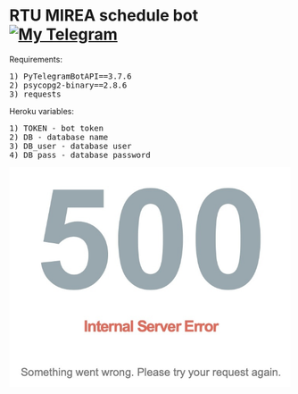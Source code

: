# RTU MIREA schedule bot [![My Telegram](https://img.shields.io/badge/Telegram-Schedule_bot-blue)](https://t.me/schedule_memrea_bot)

Requirements:
<pre>
1) PyTelegramBotAPI==3.7.6
2) psycopg2-binary==2.8.6
3) requests
</pre>

Heroku variables:
<pre>
1) TOKEN - bot token
2) DB - database name
3) DB_user - database user
4) DB_pass - database password
</pre>

![](images/500.jpg)
